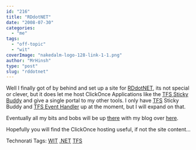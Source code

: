 ```yaml
---
id: "216"
title: "RDdotNET"
date: "2008-07-30"
categories: 
  - "me"
tags: 
  - "off-topic"
  - "wit"
coverImage: "nakedalm-logo-128-link-1-1.png"
author: "MrHinsh"
type: "post"
slug: "rddotnet"
---
```


Well I finally got of by behind and set up a site for [RDdotNET](http://rddotnet.com), its not special or clever, but it does let me host ClickOnce Applications like the [TFS Sticky Buddy](http://rddotnet.com/tfsstickybuddy) and give a single portal to my other tools. I only have [TFS](http://msdn2.microsoft.com/en-us/teamsystem/aa718934.aspx "Team Foundation Server") Sticky Buddy and [TFS Event Handler](http://rddotnet.com/TFSEventHandler.aspx) up at the moment, but I will expand on that.

Eventually all my bits and bobs will be up [there](http://rddotnet.com) with my blog over [here](http://hinshelwood.com).

Hopefully you will find the ClickOnce hosting useful, if not the site content…

Technorati Tags: [WIT](http://technorati.com/tags/WIT) [.NET](http://technorati.com/tags/.NET) [TFS](http://technorati.com/tags/TFS)



